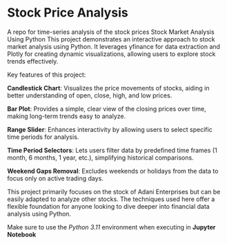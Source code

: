 # Stock Price Analysis
A repo for time-series analysis of the stock prices
Stock Market Analysis Using Python
This project demonstrates an interactive approach to stock market analysis using Python. It leverages yfinance for data extraction and Plotly for creating dynamic visualizations, allowing users to explore stock trends effectively.

Key features of this project:

**Candlestick Chart**: Visualizes the price movements of stocks, aiding in better understanding of open, close, high, and low prices.

**Bar Plot**: Provides a simple, clear view of the closing prices over time, making long-term trends easy to analyze.

**Range Slider**: Enhances interactivity by allowing users to select specific time periods for analysis.

**Time Period Selectors**: Lets users filter data by predefined time frames (1 month, 6 months, 1 year, etc.), simplifying historical comparisons.

**Weekend Gaps Removal**: Excludes weekends or holidays from the data to focus only on active trading days.

This project primarily focuses on the stock of Adani Enterprises but can be easily adapted to analyze other stocks. The techniques used here offer a flexible foundation for anyone looking to dive deeper into financial data analysis using Python.

Make sure to use the _Python 3.11_ environment when executing in **Jupyter Notebook**
